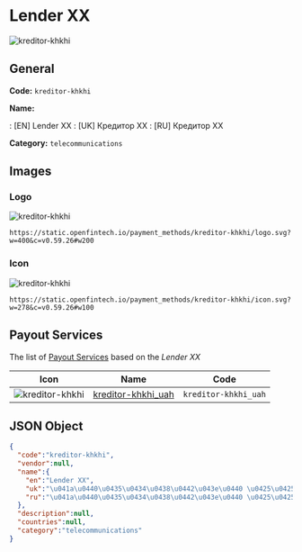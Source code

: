 
# Lender XX 
![kreditor-khkhi](https://static.openfintech.io/payment_methods/kreditor-khkhi/logo.svg?w=400&c=v0.59.26#w200)  

## General 
**Code:** `kreditor-khkhi` 
 
**Name:** 
 
:	[EN] Lender XX 
:	[UK] Кредитор ХХ 
:	[RU] Кредитор ХХ 
 
**Category:** `telecommunications` 
 

## Images 

### Logo 
![kreditor-khkhi](https://static.openfintech.io/payment_methods/kreditor-khkhi/logo.svg?w=400&c=v0.59.26#w200)  

```
https://static.openfintech.io/payment_methods/kreditor-khkhi/logo.svg?w=400&c=v0.59.26#w200
```  

### Icon 
![kreditor-khkhi](https://static.openfintech.io/payment_methods/kreditor-khkhi/icon.svg?w=278&c=v0.59.26#w100)  

```
https://static.openfintech.io/payment_methods/kreditor-khkhi/icon.svg?w=278&c=v0.59.26#w100
```  

## Payout Services 
 
The list of [Payout Services](/payout-services/) based on the _Lender XX_ 

|Icon|Name|Code| 
|:---:|:---:|:---:| 
|![kreditor-khkhi](https://static.openfintech.io/payout_methods/kreditor-khkhi/icon.svg?w=278&c=v0.59.26#w40) |[kreditor-khkhi_uah](/payout-services/kreditor-khkhi_uah/)|`kreditor-khkhi_uah`| 
 

## JSON Object 

```json
{
  "code":"kreditor-khkhi",
  "vendor":null,
  "name":{
    "en":"Lender XX",
    "uk":"\u041a\u0440\u0435\u0434\u0438\u0442\u043e\u0440 \u0425\u0425",
    "ru":"\u041a\u0440\u0435\u0434\u0438\u0442\u043e\u0440 \u0425\u0425"
  },
  "description":null,
  "countries":null,
  "category":"telecommunications"
}
```  
